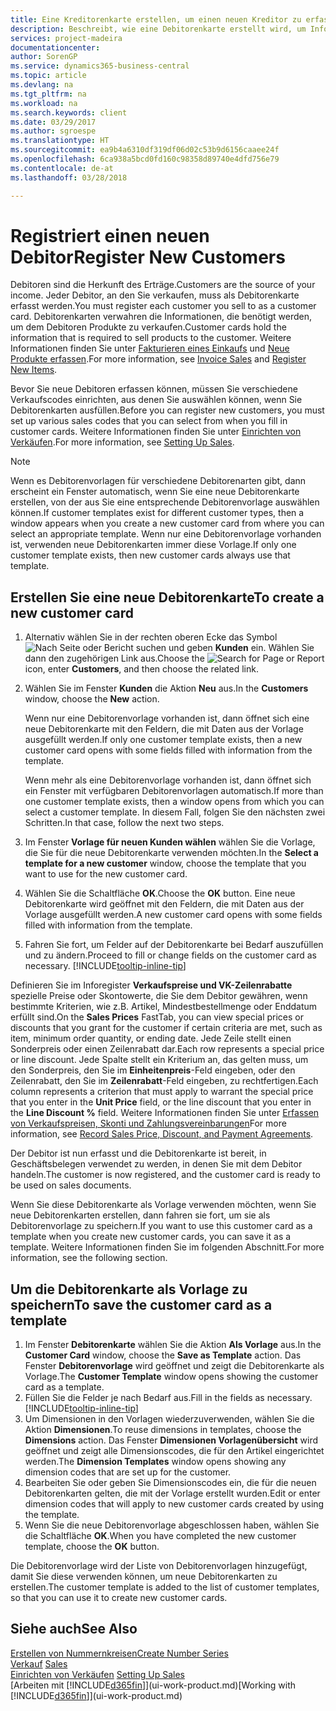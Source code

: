 ```yaml
---
title: Eine Kreditorenkarte erstellen, um einen neuen Kreditor zu erfassen | Microsoft Docs
description: Beschreibt, wie eine Debitorenkarte erstellt wird, um Informationen zu jedem neuen Debitor oder Clients zu erfassen, an die Sie verkaufen.
services: project-madeira
documentationcenter: 
author: SorenGP
ms.service: dynamics365-business-central
ms.topic: article
ms.devlang: na
ms.tgt_pltfrm: na
ms.workload: na
ms.search.keywords: client
ms.date: 03/29/2017
ms.author: sgroespe
ms.translationtype: HT
ms.sourcegitcommit: ea9b4a6310df319df06d02c53b9d6156caaee24f
ms.openlocfilehash: 6ca938a5bcd0fd160c98358d89740e4dfd756e79
ms.contentlocale: de-at
ms.lasthandoff: 03/28/2018

---
```

# <a name="register-new-customers"></a><span data-ttu-id="6c181-103">Registriert einen neuen Debitor</span><span class="sxs-lookup"><span data-stu-id="6c181-103">Register New Customers</span></span>
<span data-ttu-id="6c181-104">Debitoren sind die Herkunft des Erträge.</span><span class="sxs-lookup"><span data-stu-id="6c181-104">Customers are the source of your income.</span></span> <span data-ttu-id="6c181-105">Jeder Debitor, an den Sie verkaufen, muss als Debitorenkarte erfasst werden.</span><span class="sxs-lookup"><span data-stu-id="6c181-105">You must register each customer you sell to as a customer card.</span></span> <span data-ttu-id="6c181-106">Debitorenkarten verwahren die Informationen, die benötigt werden, um dem Debitoren Produkte zu verkaufen.</span><span class="sxs-lookup"><span data-stu-id="6c181-106">Customer cards hold the information that is required to sell products to the customer.</span></span> <span data-ttu-id="6c181-107">Weitere Informationen finden Sie unter [Fakturieren eines Einkaufs](sales-how-invoice-sales.md) und [Neue Produkte erfassen](inventory-how-register-new-items.md).</span><span class="sxs-lookup"><span data-stu-id="6c181-107">For more information, see [Invoice Sales](sales-how-invoice-sales.md) and [Register New Items](inventory-how-register-new-items.md).</span></span>  

<span data-ttu-id="6c181-108">Bevor Sie neue Debitoren erfassen können, müssen Sie verschiedene Verkaufscodes einrichten, aus denen Sie auswählen können, wenn Sie Debitorenkarten ausfüllen.</span><span class="sxs-lookup"><span data-stu-id="6c181-108">Before you can register new customers, you must set up various sales codes that you can select from when you fill in customer cards.</span></span> <span data-ttu-id="6c181-109">Weitere Informationen finden Sie unter [Einrichten von Verkäufen](sales-setup-sales.md).</span><span class="sxs-lookup"><span data-stu-id="6c181-109">For more information, see [Setting Up Sales](sales-setup-sales.md).</span></span>

> [!NOTE]  
>   <span data-ttu-id="6c181-110">Wenn es Debitorenvorlagen für verschiedene Debitorenarten gibt, dann erscheint ein Fenster automatisch, wenn Sie eine neue Debitorenkarte erstellen, von der aus Sie eine entsprechende Debitorenvorlage auswählen können.</span><span class="sxs-lookup"><span data-stu-id="6c181-110">If customer templates exist for different customer types, then a window appears when you create a new customer card from where you can select an appropriate template.</span></span> <span data-ttu-id="6c181-111">Wenn nur eine Debitorenvorlage vorhanden ist, verwenden neue Debitorenkarten immer diese Vorlage.</span><span class="sxs-lookup"><span data-stu-id="6c181-111">If only one customer template exists, then new customer cards always use that template.</span></span>

## <a name="to-create-a-new-customer-card"></a><span data-ttu-id="6c181-112">Erstellen Sie eine neue Debitorenkarte</span><span class="sxs-lookup"><span data-stu-id="6c181-112">To create a new customer card</span></span>
1. <span data-ttu-id="6c181-113">Alternativ wählen Sie in der rechten oberen Ecke das Symbol ![Nach Seite oder Bericht suchen](media/ui-search/search_small.png "Nach Seite oder Bericht suchen") und geben **Kunden** ein. Wählen Sie dann den zugehörigen Link aus.</span><span class="sxs-lookup"><span data-stu-id="6c181-113">Choose the ![Search for Page or Report](media/ui-search/search_small.png "Search for Page or Report icon") icon, enter **Customers**, and then choose the related link.</span></span>  
2. <span data-ttu-id="6c181-114">Wählen Sie im Fenster **Kunden** die Aktion **Neu** aus.</span><span class="sxs-lookup"><span data-stu-id="6c181-114">In the **Customers** window, choose the **New** action.</span></span>

    <span data-ttu-id="6c181-115">Wenn nur eine Debitorenvorlage vorhanden ist, dann öffnet sich eine neue Debitorenkarte mit den Feldern, die mit Daten aus der Vorlage ausgefüllt werden.</span><span class="sxs-lookup"><span data-stu-id="6c181-115">If only one customer template exists, then a new customer card opens with some fields filled with information from the template.</span></span>

    <span data-ttu-id="6c181-116">Wenn mehr als eine Debitorenvorlage vorhanden ist, dann öffnet sich ein Fenster mit verfügbaren Debitorenvorlagen automatisch.</span><span class="sxs-lookup"><span data-stu-id="6c181-116">If more than one customer template exists, then a window opens from which you can select a customer template.</span></span> <span data-ttu-id="6c181-117">In diesem Fall, folgen Sie den nächsten zwei Schritten.</span><span class="sxs-lookup"><span data-stu-id="6c181-117">In that case, follow the next two steps.</span></span>
3. <span data-ttu-id="6c181-118">Im Fenster **Vorlage für neuen Kunden wählen** wählen Sie die Vorlage, die Sie für die neue Debitorenkarte verwenden möchten.</span><span class="sxs-lookup"><span data-stu-id="6c181-118">In the **Select a template for a new customer** window, choose the template that you want to use for the new customer card.</span></span>
4. <span data-ttu-id="6c181-119">Wählen Sie die Schaltfläche **OK**.</span><span class="sxs-lookup"><span data-stu-id="6c181-119">Choose the **OK** button.</span></span> <span data-ttu-id="6c181-120">Eine neue Debitorenkarte wird geöffnet mit den Feldern, die mit Daten aus der Vorlage ausgefüllt werden.</span><span class="sxs-lookup"><span data-stu-id="6c181-120">A new customer card opens with some fields filled with information from the template.</span></span>  
5. <span data-ttu-id="6c181-121">Fahren Sie fort, um Felder auf der Debitorenkarte bei Bedarf auszufüllen und zu ändern.</span><span class="sxs-lookup"><span data-stu-id="6c181-121">Proceed to fill or change fields on the customer card as necessary.</span></span> [!INCLUDE[tooltip-inline-tip](includes/tooltip-inline-tip_md.md)]

<span data-ttu-id="6c181-122">Definieren Sie im Inforegister **Verkaufspreise und VK-Zeilenrabatte** spezielle Preise oder Skontowerte, die Sie dem Debitor gewähren, wenn bestimmte Kriterien, wie z.B. Artikel, Mindestbestellmenge oder Enddatum erfüllt sind.</span><span class="sxs-lookup"><span data-stu-id="6c181-122">On the **Sales Prices** FastTab, you can view special prices or discounts that you grant for the customer if certain criteria are met, such as item, minimum order quantity, or ending date.</span></span> <span data-ttu-id="6c181-123">Jede Zeile stellt einen Sonderpreis oder einen Zeilenrabatt dar.</span><span class="sxs-lookup"><span data-stu-id="6c181-123">Each row represents a special price or line discount.</span></span> <span data-ttu-id="6c181-124">Jede Spalte stellt ein Kriterium an, das gelten muss, um den Sonderpreis, den Sie im **Einheitenpreis**-Feld eingeben, oder den Zeilenrabatt, den Sie im **Zeilenrabatt**-Feld eingeben, zu rechtfertigen.</span><span class="sxs-lookup"><span data-stu-id="6c181-124">Each column represents a criterion that must apply to warrant the special price that you enter in the **Unit Price** field, or the line discount that you enter in the **Line Discount %** field.</span></span> <span data-ttu-id="6c181-125">Weitere Informationen finden Sie unter [Erfassen von Verkaufspreisen, Skonti und Zahlungsvereinbarungen](sales-how-record-sales-price-discount-payment-agreements.md)</span><span class="sxs-lookup"><span data-stu-id="6c181-125">For more information, see [Record Sales Price, Discount, and Payment Agreements](sales-how-record-sales-price-discount-payment-agreements.md).</span></span>

<span data-ttu-id="6c181-126">Der Debitor ist nun erfasst und die Debitorenkarte ist bereit, in Geschäftsbelegen verwendet zu werden, in denen Sie mit dem Debitor handeln.</span><span class="sxs-lookup"><span data-stu-id="6c181-126">The customer is now registered, and the customer card is ready to be used on sales documents.</span></span>

<span data-ttu-id="6c181-127">Wenn Sie diese Debitorenkarte als Vorlage verwenden möchten, wenn Sie neue Debitorenkarten erstellen, dann fahren sie fort, um sie als Debitorenvorlage zu speichern.</span><span class="sxs-lookup"><span data-stu-id="6c181-127">If you want to use this customer card as a template when you create new customer cards, you can save it as a template.</span></span> <span data-ttu-id="6c181-128">Weitere Informationen finden Sie im folgenden Abschnitt.</span><span class="sxs-lookup"><span data-stu-id="6c181-128">For more information, see the following section.</span></span>

## <a name="to-save-the-customer-card-as-a-template"></a><span data-ttu-id="6c181-129">Um die Debitorenkarte als Vorlage zu speichern</span><span class="sxs-lookup"><span data-stu-id="6c181-129">To save the customer card as a template</span></span>
1. <span data-ttu-id="6c181-130">Im Fenster **Debitorenkarte** wählen Sie die Aktion **Als Vorlage** aus.</span><span class="sxs-lookup"><span data-stu-id="6c181-130">In the **Customer Card** window, choose the **Save as Template** action.</span></span> <span data-ttu-id="6c181-131">Das Fenster **Debitorenvorlage** wird geöffnet und zeigt die Debitorenkarte als Vorlage.</span><span class="sxs-lookup"><span data-stu-id="6c181-131">The **Customer Template** window opens showing the customer card as a template.</span></span>
2. <span data-ttu-id="6c181-132">Füllen Sie die Felder je nach Bedarf aus.</span><span class="sxs-lookup"><span data-stu-id="6c181-132">Fill in the fields as necessary.</span></span> [!INCLUDE[tooltip-inline-tip](includes/tooltip-inline-tip_md.md)]
3. <span data-ttu-id="6c181-133">Um Dimensionen in den Vorlagen wiederzuverwenden, wählen Sie die Aktion **Dimensionen**.</span><span class="sxs-lookup"><span data-stu-id="6c181-133">To reuse dimensions in templates, choose the **Dimensions** action.</span></span> <span data-ttu-id="6c181-134">Das Fenster **Dimensionen Vorlagenübersicht** wird geöffnet und zeigt alle Dimensionscodes, die für den Artikel eingerichtet werden.</span><span class="sxs-lookup"><span data-stu-id="6c181-134">The **Dimension Templates** window opens showing any dimension codes that are set up for the customer.</span></span>
4. <span data-ttu-id="6c181-135">Bearbeiten Sie oder geben Sie Dimensionscodes ein, die für die neuen Debitorenkarten gelten, die mit der Vorlage erstellt wurden.</span><span class="sxs-lookup"><span data-stu-id="6c181-135">Edit or enter dimension codes that will apply to new customer cards created by using the template.</span></span>  
5. <span data-ttu-id="6c181-136">Wenn Sie die neue Debitorenvorlage abgeschlossen haben, wählen Sie die Schaltfläche **OK**.</span><span class="sxs-lookup"><span data-stu-id="6c181-136">When you have completed the new customer template, choose the **OK** button.</span></span>

<span data-ttu-id="6c181-137">Die Debitorenvorlage wird der Liste von Debitorenvorlagen hinzugefügt, damit Sie diese verwenden können, um neue Debitorenkarten zu erstellen.</span><span class="sxs-lookup"><span data-stu-id="6c181-137">The customer template is added to the list of customer templates, so that you can use it to create new customer cards.</span></span>

## <a name="see-also"></a><span data-ttu-id="6c181-138">Siehe auch</span><span class="sxs-lookup"><span data-stu-id="6c181-138">See Also</span></span>
[<span data-ttu-id="6c181-139">Erstellen von Nummernkreisen</span><span class="sxs-lookup"><span data-stu-id="6c181-139">Create Number Series</span></span>](ui-create-number-series.md)  
<span data-ttu-id="6c181-140">[Verkauf](sales-manage-sales.md)  </span><span class="sxs-lookup"><span data-stu-id="6c181-140">[Sales](sales-manage-sales.md)  </span></span>  
<span data-ttu-id="6c181-141">[Einrichten von Verkäufen](sales-setup-sales.md)  </span><span class="sxs-lookup"><span data-stu-id="6c181-141">[Setting Up Sales](sales-setup-sales.md)  </span></span>  
<span data-ttu-id="6c181-142">[Arbeiten mit [!INCLUDE[d365fin](includes/d365fin_md.md)]](ui-work-product.md)</span><span class="sxs-lookup"><span data-stu-id="6c181-142">[Working with [!INCLUDE[d365fin](includes/d365fin_md.md)]](ui-work-product.md)</span></span>

